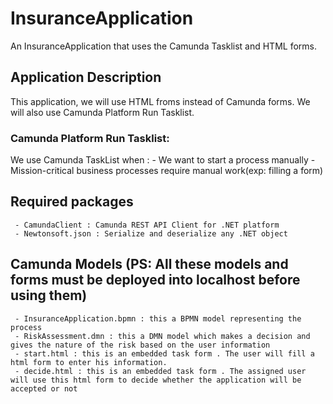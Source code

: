 # InsuranceApplication
An InsuranceApplication that uses the Camunda Tasklist and HTML forms.

## Application Description
This application, we will use HTML froms instead of Camunda forms.
We will also use Camunda Platform Run Tasklist.
### Camunda Platform Run Tasklist: 
We use Camunda TaskList when :
    - We want to start a process manually 
    - Mission-critical business processes require manual work(exp: filling a form)    
## Required packages
     - CamundaClient : Camunda REST API Client for .NET platform
     - Newtonsoft.json : Serialize and deserialize any .NET object 
## Camunda Models (PS: All these models and forms must be deployed into localhost before using them)
     - InsuranceApplication.bpmn : this a BPMN model representing the process
     - RiskAssessment.dmn : this a DMN model which makes a decision and gives the nature of the risk based on the user information
     - start.html : this is an embedded task form . The user will fill a html form to enter his information.
     - decide.html : this is an embedded task form . The assigned user will use this html form to decide whether the application will be accepted or not
